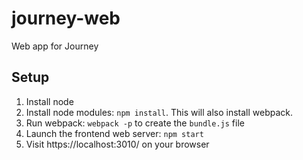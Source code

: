 # journey-web
Web app for Journey

## Setup
1. Install node
2. Install node modules: `npm install`. This will also install webpack.
3. Run webpack: `webpack -p` to create the `bundle.js` file
5. Launch the frontend web server: `npm start`
6. Visit https://localhost:3010/ on your browser
